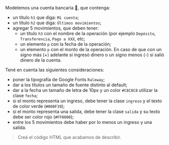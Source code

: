 Modelemos una cuenta bancaria :bank:, que contenga:

- un título `h1` que diga: `Mi cuenta`;
- un título `h2` que diga: `Últimos movimientos`;
- agregar 5 movimientos, que deben tener:
  - un título `h3` con el nombre de la operación (por ejemplo `Depósito`, `Transferencia`, `Pago a XXX`, etc;
  - un elemento `p` con la fecha de la operación;
  - un elemento `p` con el monto de la operación. En caso de que con un signo más (+) adelante si ingresó dinero o un signo menos (-) si salió dinero de la cuenta.
  
Tené en cuenta las siguientes consideraciones:

- poner la tipografía de Google Fonts `Raleway`;
- dar a los títulos un tamaño de fuente distinto al default;
- dar a la fecha un tamaño de letra de 10px y un color `#C8C8C8` utilizar la clase `fecha`;
- si el monto representa un ingreso, debe tener la clase `ingreso` y el texto de color verde (`#008F39`);
- si el monto representa una salida, debe tener la clase `salida` y su texto debe ser color rojo (`#FF0000`);
- entre los 5 movimientos debe haber por lo menos un ingreso y una salida. 

> Creá el código HTML que acabamos de describir.